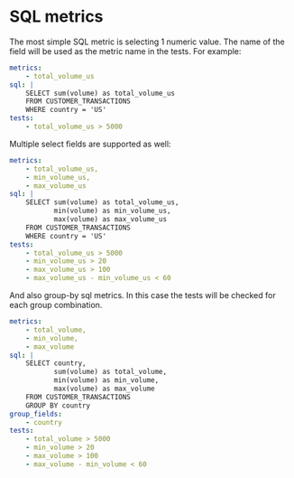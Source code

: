 # SQL metrics

The most simple SQL metric is selecting 1 numeric value.
The name of the field will be used as the metric name in the tests.
For example:

```yaml
metrics: 
    - total_volume_us
sql: |
    SELECT sum(volume) as total_volume_us
    FROM CUSTOMER_TRANSACTIONS
    WHERE country = 'US'
tests:
    - total_volume_us > 5000
```

Multiple select fields are supported as well:  

```yaml
metrics:
    - total_volume_us,
    - min_volume_us,
    - max_volume_us
sql: |
    SELECT sum(volume) as total_volume_us,
           min(volume) as min_volume_us,
           max(volume) as max_volume_us
    FROM CUSTOMER_TRANSACTIONS
    WHERE country = 'US'
tests:
    - total_volume_us > 5000
    - min_volume_us > 20
    - max_volume_us > 100
    - max_volume_us - min_volume_us < 60 
```

And also group-by sql metrics.  In this case the tests will be checked for 
each group combination.
 
```yaml
metrics:
    - total_volume,
    - min_volume,
    - max_volume
sql: |
    SELECT country, 
           sum(volume) as total_volume,
           min(volume) as min_volume,
           max(volume) as max_volume
    FROM CUSTOMER_TRANSACTIONS
    GROUP BY country
group_fields: 
    - country
tests:
    - total_volume > 5000
    - min_volume > 20
    - max_volume > 100
    - max_volume - min_volume < 60 
```
